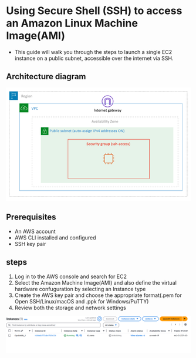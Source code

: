 # Using Secure Shell (SSH) to access an Amazon Linux Machine Image(AMI)
- This guide will walk you through the steps to launch a single EC2 instance on a public subnet, accessible over the internet via SSH.

## Architecture diagram
![Architecture diagram](Assets/lab%20001.png)


## Prerequisites

- An AWS account
- AWS CLI installed and configured
- SSH key pair

## steps
1. Log in to the AWS console and search for EC2 
2. Select the Amazon Machine Image(AMI) and also define the virtual hardware confuguration by selecting
an Instance type
4. Create the AWS key pair and choose the appropriate format(.pem for Open SSH/Linux/macOS and .ppk for Windows/PuTTY)
3. Review both the storage and network settings

![Instance](Assets/Screenshot%20from%202025-01-23%2017-56-27.png)

